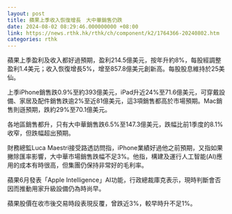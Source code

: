 ```yaml
---
layout: post
title: 蘋果上季收入恢復增長　大中華銷售仍跌
date: 2024-08-02 08:29:46.000000000 +08:00
link: https://news.rthk.hk/rthk/ch/component/k2/1764366-20240802.htm
categories: rthk
---
```


蘋果上季盈利及收入都好過預期，盈利214.5億美元，按年升約8%，每股經調整盈利1.4美元；收入恢復增長5%，增至857.8億美元創新高。每股股息維持於25美仙。

上季iPhone銷售跌0.9%至約393億美元，iPad升近24%至71.6億美元，可穿戴設備、家居及配件銷售跌逾2%至近81億美元，這3項銷售都高於市場預期。Mac銷售則遜預期，跌約29%至70.1億美元。

各地區銷售都升，只有大中華銷售跌6.5%至147.3億美元，跌幅比前1季度的8.1%收窄，但跌幅超出預期。

財務總監Luca Maestri接受路透訪問指，iPhone業績好過他之前預期，又指如果撇除匯率影響，大中華市場銷售跌幅不足3%。他指，構建及運行人工智能(AI)應用的成本有時很高，但集團仍保持非常好的毛利率。

蘋果6月發表「Apple Intelligence」AI功能，行政總裁庫克表示，現時判斷會否因而推動用家升級設備仍為時尚早。

蘋果股價在收市後交易時段表現反覆，曾跌近3%，較早時升不足1%。
